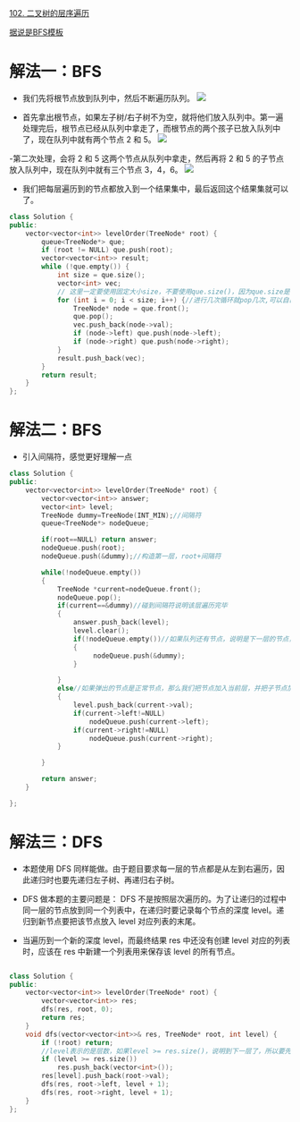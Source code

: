 [102. 二叉树的层序遍历](https://leetcode-cn.com/problems/binary-tree-level-order-traversal/)


[据说是BFS模板](https://leetcode-cn.com/problems/binary-tree-level-order-traversal/solution/tao-mo-ban-bfs-he-dfs-du-ke-yi-jie-jue-by-fuxuemin/)
# 解法一：BFS
- 我们先将根节点放到队列中，然后不断遍历队列。
![](https://pic.leetcode-cn.com/f3c4f288f91ef62095c5fe6c9132e5efaf774d78ab5a508c4c262a79390a4a3c-%E4%BA%8C%E5%8F%89%E6%A0%91%E5%B1%82%E6%AC%A1%E9%81%8D%E5%8E%86-1.jpg)

- 首先拿出根节点，如果左子树/右子树不为空，就将他们放入队列中。第一遍处理完后，根节点已经从队列中拿走了，而根节点的两个孩子已放入队列中了，现在队列中就有两个节点 2 和 5。
![](https://pic.leetcode-cn.com/4c26563a26b356ec727a90fd52dd5fea8b0fd5d638b3632383c1c0b376297b4d-%E4%BA%8C%E5%8F%89%E6%A0%91%E5%B1%82%E6%AC%A1%E9%81%8D%E5%8E%86-2.jpg)

-第二次处理，会将 2 和 5 这两个节点从队列中拿走，然后再将 2 和 5 的子节点放入队列中，现在队列中就有三个节点 3，4，6。
![](https://pic.leetcode-cn.com/ffb14166d055e682bab11a985456b6e3281c4089bae8282a5f6f1e9c8c81d8b8-%E4%BA%8C%E5%8F%89%E6%A0%91%E5%B1%82%E6%AC%A1%E9%81%8D%E5%8E%86-3.jpg)

- 我们把每层遍历到的节点都放入到一个结果集中，最后返回这个结果集就可以了。


```C++
class Solution {
public:
    vector<vector<int>> levelOrder(TreeNode* root) {
        queue<TreeNode*> que;
        if (root != NULL) que.push(root);
        vector<vector<int>> result;
        while (!que.empty()) {
            int size = que.size();
            vector<int> vec;
            // 这里一定要使用固定大小size，不要使用que.size()，因为que.size是不断变化的
            for (int i = 0; i < size; i++) {//进行几次循环就pop几次,可以自己写一下步骤
                TreeNode* node = que.front();
                que.pop();
                vec.push_back(node->val);
                if (node->left) que.push(node->left);
                if (node->right) que.push(node->right);
            }
            result.push_back(vec);
        }
        return result;
    }
};
```



# 解法二：BFS
- 引入间隔符，感觉更好理解一点

```C++
class Solution {
public:
    vector<vector<int>> levelOrder(TreeNode* root) {
        vector<vector<int>> answer;
        vector<int> level;
        TreeNode dummy=TreeNode(INT_MIN);//间隔符
        queue<TreeNode*> nodeQueue;

        if(root==NULL) return answer;
        nodeQueue.push(root);
        nodeQueue.push(&dummy);//构造第一层，root+间隔符

        while(!nodeQueue.empty())
        {
            TreeNode *current=nodeQueue.front();
            nodeQueue.pop();
            if(current==&dummy)//碰到间隔符说明该层遍历完毕
            {
                answer.push_back(level);
                level.clear();
                if(!nodeQueue.empty())//如果队列还有节点，说明是下一层的节点，再推入间隔符
                {
                     nodeQueue.push(&dummy);
                }

            }
            else//如果弹出的节点是正常节点，那么我们把节点加入当前层，并把子节点加入队列，作为下一层的元素
            {
                level.push_back(current->val);
                if(current->left!=NULL) 
                    nodeQueue.push(current->left);
                if(current->right!=NULL) 
                    nodeQueue.push(current->right);
            }

        }

        return answer;
    }

};
```





# 解法三：DFS
- 本题使用 DFS 同样能做。由于题目要求每一层的节点都是从左到右遍历，因此递归时也要先递归左子树、再递归右子树。

- DFS 做本题的主要问题是： DFS 不是按照层次遍历的。为了让递归的过程中同一层的节点放到同一个列表中，在递归时要记录每个节点的深度 level。递归到新节点要把该节点放入 level 对应列表的末尾。

- 当遍历到一个新的深度 level，而最终结果 res 中还没有创建 level 对应的列表时，应该在 res 中新建一个列表用来保存该 level 的所有节点。



```C++

class Solution {
public:
    vector<vector<int>> levelOrder(TreeNode* root) {
        vector<vector<int>> res;
        dfs(res, root, 0);
        return res;
    }
    void dfs(vector<vector<int>>& res, TreeNode* root, int level) {
        if (!root) return;
        //level表示的是层数，如果level >= res.size()，说明到下一层了，所以要先把下一层的res初始化，防止下面push_back的时候出现空指针异常
        if (level >= res.size())
            res.push_back(vector<int>());
        res[level].push_back(root->val);
        dfs(res, root->left, level + 1);
        dfs(res, root->right, level + 1);
    }
};

    
```
